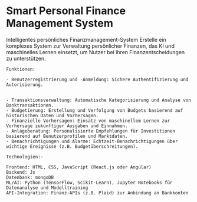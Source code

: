 # Smart Personal Finance Management System
 
Intelligentes persönliches Finanzmanagement-System
    Erstelle ein komplexes System zur Verwaltung persönlicher Finanzen, das KI und maschinelles Lernen einsetzt, um Nutzer bei ihren Finanzentscheidungen zu unterstützen.

    Funktionen:

    - Benutzerregistrierung und -Anmeldung: Sichere Authentifizierung und Autorisierung.

    
    - Transaktionsverwaltung: Automatische Kategorisierung und Analyse von Banktransaktionen.
    - Budgetierung: Erstellung und Verfolgung von Budgets basierend auf historischen Daten und Vorhersagen.
    - Finanzielle Vorhersagen: Einsatz von maschinellem Lernen zur Vorhersage zukünftiger Ausgaben und Einnahmen.
    - Anlageberatung: Personalisierte Empfehlungen für Investitionen basierend auf Benutzerprofilen und Marktdaten.
    - Benachrichtigungen und Alarme: Echtzeit-Benachrichtigungen über wichtige Ereignisse (z.B. Budgetüberschreitungen).
    
    Technologien:-

    Frontend: HTML, CSS, JavaScript (React.js oder Angular)
    Backend: Js 
    Datenbank: mongoDB
    ML/AI: Python (TensorFlow, Scikit-Learn), Jupyter Notebooks für Datenanalyse und Modelltraining
    API-Integration: Finanz-APIs (z.B. Plaid) zur Anbindung an Bankkonten

